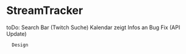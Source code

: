 # StreamTracker

toDo: Search Bar (Twitch Suche)
      Kalendar zeigt Infos an
      Bug Fix (API Update)
      
      
      Design
      
